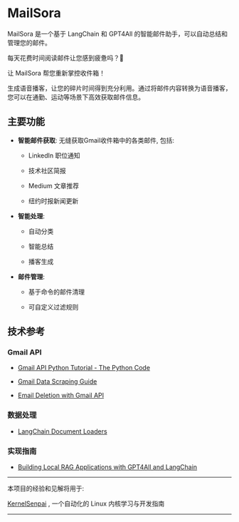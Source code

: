 # MailSora

MailSora 是一个基于 LangChain 和 GPT4All 的智能邮件助手，可以自动总结和管理您的邮件。

每天花费时间阅读邮件让您感到疲惫吗？📧

让 MailSora 帮您重新掌控收件箱！

生成语音播客，让您的碎片时间得到充分利用。通过将邮件内容转换为语音播客，您可以在通勤、运动等场景下高效获取邮件信息。

## 主要功能

- **智能邮件获取**: 无缝获取Gmail收件箱中的各类邮件, 包括:
  
  - LinkedIn 职位通知
  
  - 技术社区简报
  
  - Medium 文章推荐
  
  - 纽约时报新闻更新

- **智能处理**:
  
  - 自动分类
  
  - 智能总结

  - 播客生成

- **邮件管理**:
  
  - 基于命令的邮件清理
  
  - 可自定义过滤规则

## 技术参考

### Gmail API

- [Gmail API Python Tutorial - The Python Code](https://thepythoncode.com/article/use-gmail-api-in-python)

- [Gmail Data Scraping Guide](https://www.reddit.com/r/learnpython/comments/14f6qs1/i_need_to_learn_how_to_scrape_data_from_gmail/)

- [Email Deletion with Gmail API](https://stackoverflow.com/questions/64734384/deleting-specific-emails-in-gmail-using-python)

### 数据处理

- [LangChain Document Loaders](https://python.langchain.com/docs/integrations/document_loaders/)

### 实现指南

- [Building Local RAG Applications with GPT4All and LangChain](https://medium.com/rahasak/build-rag-application-using-a-llm-running-on-local-computer-with-gpt4all-and-langchain-13b4b8851db8)

---

本项目的经验和见解将用于:

[KernelSenpai](https://github.com/WoodHolz/KernelSenpai)
,  一个自动化的 Linux 内核学习与开发指南

---
